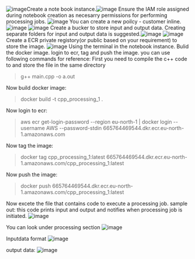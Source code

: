 ![image](https://github.com/user-attachments/assets/ac9e321f-6ab5-41d4-9585-8dcc729461ab)Create a note book instance.![image](https://github.com/user-attachments/assets/fab35fe4-ca71-4d30-8af9-6de423f40566)
Ensure the IAM role assigned during notebook creation as necesarry permissions for performing processing jobs. ![image](https://github.com/user-attachments/assets/3be49ae5-3fe7-4dfb-8d77-1b9f841a5cbc)
You can create a new poilcy - customer inline. ![image](https://github.com/user-attachments/assets/ef84008e-8129-46a0-ad17-5321dc7d0c75)
![image](https://github.com/user-attachments/assets/2fcb2123-9c70-4583-bbd0-fbd9be47b30b)
Create a bucker to store input and output data. Creating separate folders for input and output data is suggested.![image](https://github.com/user-attachments/assets/5f919849-35a2-45a9-a333-2a52fb38432e)
![image](https://github.com/user-attachments/assets/2543a1e3-1d21-4e26-82da-425cd7c1812c)
Create a ECR private registory(or public based on your requirement) to store the image. ![image](https://github.com/user-attachments/assets/d46b384f-d1c7-4e64-bf00-49d9c6668e06)
Using the terminal in the notebook instance. Bulid the docker image. login to ecr, tag and push the image.
you can use following commands for reference:
First you need to compile the c++ code to and store the file in the same directory
>g++ main.cpp -o a.out

Now build docker image:
>docker build -t cpp_processing_1 .

Now login to ecr:
>aws ecr get-login-password --region eu-north-1 | docker login --username AWS --password-stdin 665764469544.dkr.ecr.eu-north-1.amazonaws.com

Now tag the image:
>docker tag cpp_processing_1:latest 665764469544.dkr.ecr.eu-north-1.amazonaws.com/cpp_processing_1:latest

Now push  the image:
> docker push 665764469544.dkr.ecr.eu-north-1.amazonaws.com/cpp_processing_1:latest

Now excete the file that contains code to execute a processing job.
sample out: this code prints input and output and notifies when processing job is initiated.
![image](https://github.com/user-attachments/assets/9d32e998-b7c1-42c8-934e-20f6f3a3613c)

You can look under processing section
![image](https://github.com/user-attachments/assets/cf729842-3e21-4cd7-b011-4b76eb3ac46b)

Inputdata format
![image](https://github.com/user-attachments/assets/29ffa466-ed6c-47ab-b24c-8084163bf9dc)

output data:
![image](https://github.com/user-attachments/assets/91ad0a40-3cad-4b47-b90c-8ca6cc668bf3)
